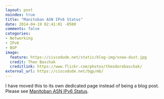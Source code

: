 ```yaml
---
layout: post
noindex: true
title: "Manitoban ASN IPv6 Status"
date: 2014-04-19 02:41:01 -0500
comments: false
categories: 
- Networking
- IPv6
- BGP
image:
  feature: https://ciscodude.net/static/blog-img/snow-dust.jpg
  credit: Theo Baschak
  creditlink: https://www.flickr.com/photos/theodorebaschak/
external_url: https://ciscodude.net/bgp/mb/
---
```

I have moved this to its own dedicated page instead of being a blog post. Please see [Manitoban ASN IPv6 Status](/bgp/mb/).
